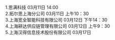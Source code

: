 1.思满科技    03月11日  14:00
<br>
2.拓尔思上海分公司   03月11日  上午10：30
<br>
3.上海宽全智能科技有限公司   03月12日   下午14：30
<br>
4.上海耕达供应链管理有限公司  03月12日  上午9：30
<br>
5.上海汉得信息技术股份有限公司   03月17日
